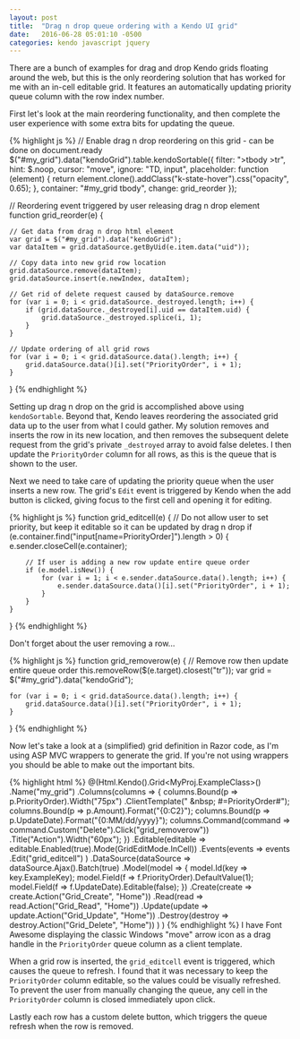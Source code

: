 ```yaml
---
layout: post
title:  "Drag n drop queue ordering with a Kendo UI grid"
date:   2016-06-28 05:01:10 -0500
categories: kendo javascript jquery
---
```

There are a bunch of examples for drag and drop Kendo grids floating around the web, but this is the only reordering solution that has worked for me with an in-cell editable grid.  It features an automatically updating priority queue column with the row index number.

First let's look at the main reordering functionality, and then complete the user experience with some extra bits for updating the queue.

{% highlight js %}
// Enable drag n drop reordering on this grid - can be done on document.ready
$("#my_grid").data("kendoGrid").table.kendoSortable({
    filter: ">tbody >tr",
    hint: $.noop,
    cursor: "move",
    ignore: "TD, input",
    placeholder: function (element) {
        return element.clone().addClass("k-state-hover").css("opacity", 0.65);
    },
    container: "#my_grid tbody",
    change: grid_reorder
});


// Reordering event triggered by user releasing drag n drop element
function grid_reorder(e) {

    // Get data from drag n drop html element
    var grid = $("#my_grid").data("kendoGrid");
    var dataItem = grid.dataSource.getByUid(e.item.data("uid"));

    // Copy data into new grid row location
    grid.dataSource.remove(dataItem);
    grid.dataSource.insert(e.newIndex, dataItem);

    // Get rid of delete request caused by dataSource.remove
    for (var i = 0; i < grid.dataSource._destroyed.length; i++) {
        if (grid.dataSource._destroyed[i].uid == dataItem.uid) {
            grid.dataSource._destroyed.splice(i, 1);
        }
    }

    // Update ordering of all grid rows
    for (var i = 0; i < grid.dataSource.data().length; i++) {
        grid.dataSource.data()[i].set("PriorityOrder", i + 1);
    }
}
{% endhighlight %}

Setting up drag n drop on the grid is accomplished above using `kendoSortable`. Beyond that, Kendo leaves reordering the associated grid data up to the user from what I could gather. My solution removes and inserts the row in its new location, and then removes the subsequent delete request from the grid's private `_destroyed` array to avoid false deletes. I then update the `PriorityOrder` column for all rows, as this is the queue that is shown to the user.

Next we need to take care of updating the priority queue when the user inserts a new row. The grid's `Edit` event is triggered by Kendo when the add button is clicked, giving focus to the first cell and opening it for editing.

{% highlight js %}
function grid_editcell(e) {
    // Do not allow user to set priority, but keep it editable so it can be updated by drag n drop
    if (e.container.find("input[name=PriorityOrder]").length > 0) {
        e.sender.closeCell(e.container);

        // If user is adding a new row update entire queue order
        if (e.model.isNew()) {
            for (var i = 1; i < e.sender.dataSource.data().length; i++) {
                e.sender.dataSource.data()[i].set("PriorityOrder", i + 1);
            }
        }
    }
}
{% endhighlight %}

Don't forget about the user removing a row...

{% highlight js %}
function grid_removerow(e) {
    // Remove row then update entire queue order
    this.removeRow($(e.target).closest("tr"));
    var grid = $("#my_grid").data("kendoGrid");

    for (var i = 0; i < grid.dataSource.data().length; i++) {
        grid.dataSource.data()[i].set("PriorityOrder", i + 1);
    }
}
{% endhighlight %}

Now let's take a look at a (simplified) grid definition in Razor code, as I'm using ASP MVC wrappers to generate the grid. If you're not using wrappers you should be able to make out the important bits.

{% highlight html %}
@(Html.Kendo().Grid<MyProj.ExampleClass>()
    .Name("my_grid")
    .Columns(columns =>
    {
        columns.Bound(p => p.PriorityOrder).Width("75px")
                .ClientTemplate("<span class='fa fa-arrows drag-handle'></span> &amp;nbsp; #=PriorityOrder#");
        columns.Bound(p => p.Amount).Format("{0:C2}");
        columns.Bound(p => p.UpdateDate).Format("{0:MM/dd/yyyy}");
        columns.Command(command => command.Custom("Delete").Click("grid_removerow"))
                .Title("Action").Width("60px");
    })
    .Editable(editable => editable.Enabled(true).Mode(GridEditMode.InCell))
    .Events(events => events
        .Edit("grid_editcell")
    )
    .DataSource(dataSource => dataSource.Ajax().Batch(true)
        .Model(model =>
        {
            model.Id(key => key.ExampleKey);
            model.Field(f => f.PriorityOrder).DefaultValue(1);
            model.Field(f => f.UpdateDate).Editable(false);
        })
        .Create(create => create.Action("Grid_Create", "Home"))
        .Read(read => read.Action("Grid_Read", "Home"))
        .Update(update => update.Action("Grid_Update", "Home"))
        .Destroy(destroy => destroy.Action("Grid_Delete", "Home"))
    )
)
{% endhighlight %}
I have Font Awesome displaying the classic Windows "move" arrow icon as a drag handle in the `PriorityOrder` queue column as a client template.

When a grid row is inserted, the `grid_editcell` event is triggered, which causes the queue to refresh. I found that it was necessary to keep the `PriorityOrder` column editable, so the values could be visually refreshed. To prevent the user from manually changing the queue, any cell in the `PriorityOrder` column is closed immediately upon click.

Lastly each row has a custom delete button, which triggers the queue refresh when the row is removed.
